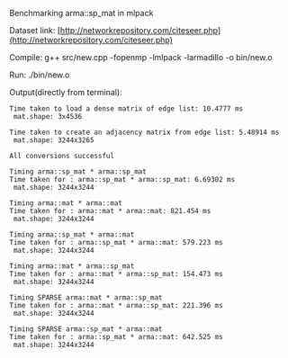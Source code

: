 Benchmarking arma::sp_mat in mlpack

Dataset link: [http://networkrepository.com/citeseer.php](http://networkrepository.com/citeseer.php)

Compile:
g++ src/new.cpp -fopenmp -lmlpack -larmadillo -o bin/new.o

Run:
./bin/new.o 

Output(directly from terminal):
```
Time taken to load a dense matrix of edge list: 10.4777 ms
 mat.shape: 3x4536

Time taken to create an adjacency matrix from edge list: 5.48914 ms
 mat.shape: 3244x3265

All conversions successful

Timing arma::sp_mat * arma::sp_mat
Time taken for : arma::sp_mat * arma::sp_mat: 6.69302 ms
 mat.shape: 3244x3244

Timing arma::mat * arma::mat
Time taken for : arma::mat * arma::mat: 821.454 ms
 mat.shape: 3244x3244

Timing arma::sp_mat * arma::mat
Time taken for : arma::sp_mat * arma::mat: 579.223 ms
 mat.shape: 3244x3244

Timing arma::mat * arma::sp_mat
Time taken for : arma::mat * arma::sp_mat: 154.473 ms
 mat.shape: 3244x3244

Timing SPARSE arma::mat * arma::sp_mat
Time taken for : arma::mat * arma::sp_mat: 221.396 ms
 mat.shape: 3244x3244

Timing SPARSE arma::sp_mat * arma::mat
Time taken for : arma::sp_mat * arma::mat: 642.525 ms
 mat.shape: 3244x3244
```